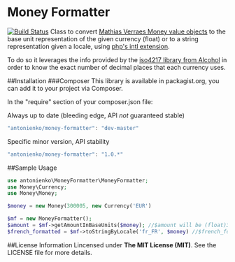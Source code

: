 Money Formatter 
===============
[![Build Status](https://api.shippable.com/projects/55a52332edd7f2c0526c925c/badge?branchName=master)](https://app.shippable.com/projects/55a52332edd7f2c0526c925c/builds/latest)
Class to convert [Mathias Verraes Money value objects](https://github.com/mathiasverraes/money) to the base unit representation
of the given currency (float) or to a string representation given a locale, using [php's intl extension](http://php.net/manual/en/numberformatter.formatcurrency.php).

To do so it leverages the info provided by the [iso4217 library from Alcohol](https://github.com/alcohol/iso4217) in order
to know the exact number of decimal places that each currency uses.

##Installation
###Composer
This library is available in packagist.org, you can add it to your project via Composer.

In the "require" section of your composer.json file:

Always up to date (bleeding edge, API *not* guaranteed stable)
```javascript
"antonienko/money-formatter": "dev-master"
```

Specific minor version, API stability
```javascript
"antonienko/money-formatter": "1.0.*"
```

##Sample Usage
```php
use antonienko\MoneyFormatter\MoneyFormatter;
use Money\Currency;
use Money\Money;

$money = new Money(300005, new Currency('EUR')

$mf = new MoneyFormatter();
$amount = $mf->getAmountInBaseUnits($money); //$amount will be (float)3000.05
$french_formatted = $mf->toStringByLocale('fr_FR', $money) //$french_formatted will be '3 000,05 €'
```

##License Information
Lincensed under __The MIT License (MIT)__. See the LICENSE file for more details.